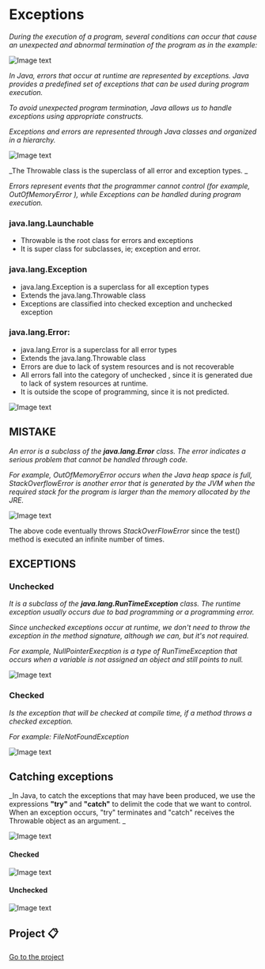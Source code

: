 # Exceptions

_During the execution of a program, several conditions can occur that cause an unexpected and abnormal termination of the program as in the example:_

 ![Image text](https://github.com/MaFernandaLopeZ/academiaXideralNov2022/blob/main/Semana%202/Excepciones/img/1.png)

_In Java, errors that occur at runtime are represented by exceptions. Java provides a predefined set of exceptions that can be used during program execution._

_To avoid unexpected program termination, Java allows us to handle exceptions using appropriate constructs._

_Exceptions and errors are represented through Java classes and organized in a hierarchy._

 ![Image text](https://github.com/MaFernandaLopeZ/academiaXideralNov2022/blob/main/Semana%202/Excepciones/img/2.jpg)

_The Throwable class is the superclass of all error and exception types. _

_Errors represent events that the programmer cannot control (for example, OutOfMemoryError ), while Exceptions can be handled during program execution._

### java.lang.Launchable
- Throwable is the root class for errors and exceptions
- It is super class for subclasses, ie; exception and error.

### java.lang.Exception
- java.lang.Exception is a superclass for all exception types
- Extends the java.lang.Throwable class
- Exceptions are classified into checked exception and unchecked exception

### java.lang.Error:
- java.lang.Error is a superclass for all error types
- Extends the java.lang.Throwable class
- Errors are due to lack of system resources and is not recoverable
- All errors fall into the category of unchecked , since it is generated due to lack of system resources at runtime.
- It is outside the scope of programming, since it is not predicted.

 ![Image text](https://github.com/MaFernandaLopeZ/academiaXideralNov2022/blob/main/Semana%202/Excepciones/img/3.jpg)

## MISTAKE

_An error is a subclass of the **java.lang.Error** class. The error indicates a serious problem that cannot be handled through code._

_For example, *OutOfMemoryError* occurs when the Java heap space is full, *StackOverflowError* is another error that is generated by the JVM when the required stack for the program is larger than the memory allocated by the JRE._

 ![Image text](https://github.com/MaFernandaLopeZ/academiaXideralNov2022/blob/main/Semana%202/Excepciones/img/4.png)

The above code eventually throws *StackOverFlowError* since the test() method is executed an infinite number of times.
 

## EXCEPTIONS

### Unchecked

_It is a subclass of the **java.lang.RunTimeException** class. The runtime exception usually occurs due to bad programming or a programming error._

_Since unchecked exceptions occur at runtime, we don't need to throw the exception in the method signature, although we can, but it's not required._

_For example, *NullPointerExecption* is a type of RunTimeException that occurs when a variable is not assigned an object and still points to null._

  ![Image text](https://github.com/MaFernandaLopeZ/academiaXideralNov2022/blob/main/Semana%202/Excepciones/img/5.png)

### Checked

_Is the exception that will be checked at compile time, if a method throws a checked exception._

_For example: *FileNotFoundException*_
 
![Image text](https://github.com/MaFernandaLopeZ/academiaXideralNov2022/blob/main/Semana%202/Excepciones/img/6.png)
 
## Catching exceptions

_In Java, to catch the exceptions that may have been produced, we use the expressions **"try"** and **"catch"** to delimit the code that we want to control. When an exception occurs, "try" terminates and "catch" receives the Throwable object as an argument. _

 ![Image text](https://github.com/MaFernandaLopeZ/academiaXideralNov2022/blob/main/Semana%202/Excepciones/img/7.png)
 
#### Checked
![Image text](https://github.com/MaFernandaLopeZ/academiaXideralNov2022/blob/main/Semana%202/Excepciones/img/8.png)

 #### Unchecked
![Image text](https://github.com/MaFernandaLopeZ/academiaXideralNov2022/blob/main/Semana%202/Excepciones/img/9.png)

## Project 📋

[Go to the project](https://github.com/MaFernandaLopeZ/academiaXideralNov2022/tree/main/Semana%202/Excepciones/src/com)